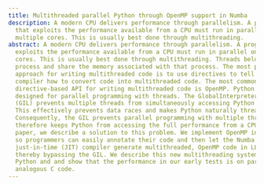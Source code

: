 ```yaml
---
title: Multithreaded parallel Python through OpenMP support in Numba
description: A modern CPU delivers performance through parallelism. A program
  that exploits the performance available from a CPU must run in parallel on
  multiple cores. This is usually best done through multithreading.
abstract: A modern CPU delivers performance through parallelism. A program that
  exploits the performance available from a CPU must run in parallel on multiple
  cores. This is usually best done through multithreading. Threads belong to a
  process and share the memory associated with that process. The most popular
  approach for writing multithreaded code is to use directives to tell the
  compiler how to convert code into multithreaded code. The most commonly used
  directive-based API for writing multithreaded code is OpenMP. Python is not
  designed for parallel programming with threads. The GlobalInterpreterLock
  (GIL) prevents multiple threads from simultaneously accessing Python objects.
  This effectively prevents data races and makes Python naturally thread safe.
  Consequently, the GIL prevents parallel programming with multiple threads and
  therefore keeps Python from accessing the full performance from a CPU. In this
  paper, we describe a solution to this problem. We implement OpenMP in Python
  so programmers can easily annotate their code and then let the Numba
  just-in-time (JIT) compiler generate multithreaded, OpenMP code in LLVM,
  thereby bypassing the GIL. We describe this new multithreading system for
  Python and and show that the performance in our early tests is on par with the
  analogous C code.
---
```


